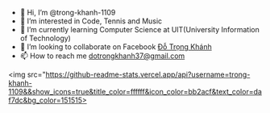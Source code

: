 - 👋 Hi, I’m @trong-khanh-1109
- 👀 I’m interested in Code, Tennis and Music
- 🌱 I’m currently learning Computer Science at UIT(University Information of Technology)
- 💞️ I’m looking to collaborate on Facebook [Đỗ Trọng Khánh](https://www.facebook.com/khanh.do.7923030)
- 📫 How to reach me dotrongkhanh37@gmail.com

<img src="https://github-readme-stats.vercel.app/api?username=trong-khanh-1109&&show_icons=true&title_color=ffffff&icon_color=bb2acf&text_color=daf7dc&bg_color=151515>
